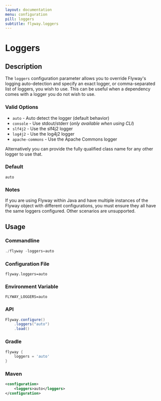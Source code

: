 ```yaml
---
layout: documentation
menu: configuration
pill: loggers
subtitle: flyway.loggers
---
```


# Loggers

## Description
The `loggers` configuration parameter allows you to override Flyway's logging auto-detection and specify an exact logger, or comma-separated list of loggers, you wish to use.
This can be useful when a dependency comes with a logger you do not wish to use.

### Valid Options

* `auto` - Auto detect the logger (default behavior)
* `console` - Use stdout/stderr (_only available when using CLI_)
* `slf4j2` - Use the slf4j2 logger
* `log4j2` - Use the log4j2 logger
* `apache-commons` - Use the Apache Commons logger

Alternatively you can provide the fully qualified class name for any other logger to use that.

### Default
`auto`

### Notes

If you are using Flyway within Java and have multiple instances of the Flyway object with different configurations, you must ensure they all have the same loggers configured.
Other scenarios are unsupported.

## Usage

### Commandline
```powershell
./flyway -loggers=auto
```

### Configuration File
```properties
flyway.loggers=auto
```

### Environment Variable
```properties
FLYWAY_LOGGERS=auto
```

### API
```java
Flyway.configure()
    .loggers("auto")
    .load()
```

### Gradle
```groovy
flyway {
    loggers = 'auto'
}
```

### Maven
```xml
<configuration>
    <loggers>auto</loggers>
</configuration>
```
